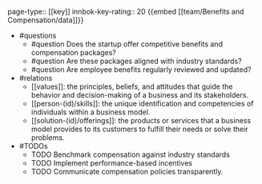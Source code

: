 page-type:: [[key]]
innbok-key-rating:: 20
{{embed [[team/Benefits and Compensation/data]]}}
- #questions
  - #question Does the startup offer competitive benefits and compensation packages?
  - #question Are these packages aligned with industry standards?
  - #question Are employee benefits regularly reviewed and updated?
- #relations
  - [[values]]: the principles, beliefs, and attitudes that guide the behavior and decision-making of a business and its stakeholders.
  - [[person-(id)/skills]]: the unique identification and competencies of individuals within a business model.
  - [[solution-(id)/offerings]]: the products or services that a business model provides to its customers to fulfill their needs or solve their problems.
- #TODOs
  - TODO Benchmark compensation against industry standards
  - TODO  Implement performance-based incentives
  - TODO  Communicate compensation policies transparently.



